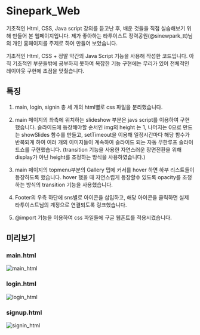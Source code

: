 # Sinepark_Web

기초적인 Html, CSS, Java script 강의를 듣고난 후, 배운 것들을 직접 실습해보기 위해 만들어 본 웹페이지입니다.
제가 좋아하는 타투이스트 정력공원(@sinewpark_tt)님의 개인 홈페이지를 주제로 하여 만들어 보았습니다.

기초적인 Html, CSS + 정말 약간의 Java Script 기능을 사용해 작성한 코드입니다.
아직 기초적인 부분들밖에 공부하지 못하여 복잡한 기능 구현에는 무리가 있어 전체적인 레이아웃 구현에 초점을 맞췄습니다.

## 특징

1. main, login, signin 총 세 개의 html별로 css 파일을 분리했습니다.

2. main 페이지의 좌측에 위치하는 slideshow 부분은 javs script를 이용하여 구현했습니다.
슬라이드에 등장해야할 순서인 img의 height 는 1, 나머지는 0으로 만드는 showSlides 함수를 만들고, setTimeout을 이용해 
일정시간마다 해당 함수가 반복되게 하여 여러 개의 이미지들이 계속하여 슬라이드 되는 자동 무한루프 슬라이드쇼를 구현했습니다.
(transition 기능을 사용한 자연스러운 장면전환을 위해 display가 아닌 height를 조정하는 방식을 사용하였습니다.)

3. main 페이지의 topmenu부분의 Gallery 탭에 커서를 hover 하면 하부 리스트들이 등장하도록 했습니다.
hover 했을 때 자연스럽게 등장할수 있도록 opacity를 조정하는 방식의 transition 기능을 사용했습니다.

4. Footer의 우측 하단에 sns별로 아이콘을 삽입하고, 해당 아이콘을 클릭하면 실제 타투이스트님의 계정으로 연결되도록 링크했습니다.

5. @import 기능을 이용하여 css 파일들에 구글 웹폰트를 적용시켰습니다.

## 미리보기

### main.html
![main_html](https://user-images.githubusercontent.com/87385588/125501727-3f435ec5-df54-4df1-845e-9e5e1c33ba76.png)

### login.html
![login_html](https://user-images.githubusercontent.com/87385588/125501837-285e540a-519d-4647-b1b2-2eba42cde737.png)

### signup.html
![signin_html](https://user-images.githubusercontent.com/87385588/125501841-e721b439-60de-4f61-9ba5-b37e823e30eb.png)
